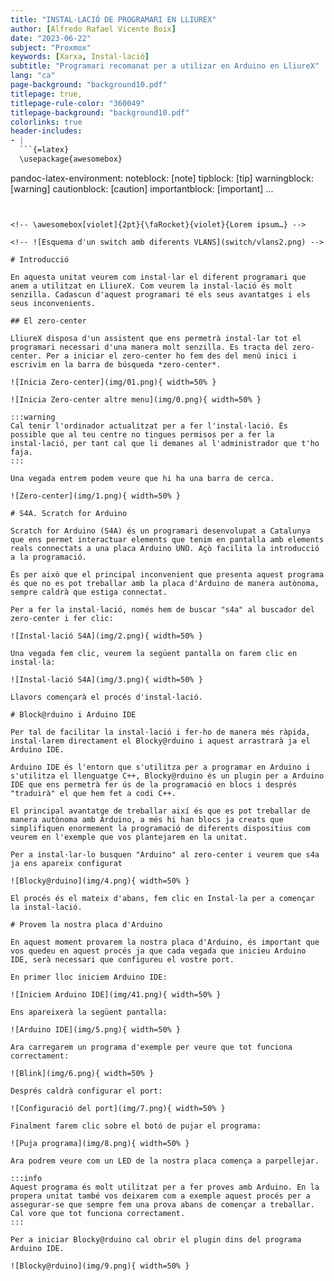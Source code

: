 ```yaml
---
title: "INSTAL·LACIÓ DE PROGRAMARI EN LLIUREX"
author: [Alfredo Rafael Vicente Boix]
date: "2023-06-22"
subject: "Proxmox"
keywords: [Xarxa, Instal·lació]
subtitle: "Programari recomanat per a utilizar en Arduino en LliureX"
lang: "ca"
page-background: "background10.pdf"
titlepage: true,
titlepage-rule-color: "360049"
titlepage-background: "background10.pdf"
colorlinks: true
header-includes:
- |
  ```{=latex}
  \usepackage{awesomebox}
  ```
pandoc-latex-environment:
  noteblock: [note]
  tipblock: [tip]
  warningblock: [warning]
  cautionblock: [caution]
  importantblock: [important]
...
```


<!-- \awesomebox[violet]{2pt}{\faRocket}{violet}{Lorem ipsum…} -->

<!-- ![Esquema d'un switch amb diferents VLANS](switch/vlans2.png) -->

# Introducció

En aquesta unitat veurem com instal·lar el diferent programari que anem a utilitzat en LliureX. Com veurem la instal·lació és molt senzilla. Cadascun d'aquest programari té els seus avantatges i els seus inconvenients.

## El zero-center

LliureX disposa d'un assistent que ens permetrà instal·lar tot el programari necessari d'una manera molt senzilla. Es tracta del zero-center. Per a iniciar el zero-center ho fem des del menú inici i escrivim en la barra de búsqueda *zero-center*.

![Inicia Zero-center](img/01.png){ width=50% }

![Inicia Zero-center altre menu](img/0.png){ width=50% }

:::warning
Cal tenir l'ordinador actualitzat per a fer l'instal·lació. És possible que al teu centre no tingues permisos per a fer la instal·lació, per tant cal que li demanes al l'administrador que t'ho faja.
:::

Una vegada entrem podem veure que hi ha una barra de cerca.

![Zero-center](img/1.png){ width=50% }

# S4A. Scratch for Arduino

Scratch for Arduino (S4A) és un programari desenvolupat a Catalunya que ens permet interactuar elements que tenim en pantalla amb elements reals connectats a una placa Arduino UNO. Açò facilita la introducció a la programació.

És per això que el principal inconvenient que presenta aquest programa és que no es pot treballar amb la placa d'Arduino de manera autònoma, sempre caldrà que estiga connectat.

Per a fer la instal·lació, només hem de buscar "s4a" al buscador del zero-center i fer clic:

![Instal·lació S4A](img/2.png){ width=50% }

Una vegada fem clic, veurem la següent pantalla on farem clic en instal·la:

![Instal·lació S4A](img/3.png){ width=50% }

Llavors començarà el procés d'instal·lació.

# Block@rduino i Arduino IDE

Per tal de facilitar la instal·lació i fer-ho de manera més ràpida, instal·larem directament el Blocky@rduino i aquest arrastrarà ja el Arduino IDE.

Arduino IDE és l'entorn que s'utilitza per a programar en Arduino i s'utilitza el llenguatge C++, Blocky@rduino és un plugin per a Arduino IDE que ens permetrà fer ús de la programació en blocs i després "traduirà" el que hem fet a codi C++.

El principal avantatge de treballar així és que es pot treballar de manera autònoma amb Arduino, a més hi han blocs ja creats que simplifiquen enormement la programació de diferents dispositius com veurem en l'exemple que vos plantejarem en la unitat.

Per a instal·lar-lo busquen "Arduino" al zero-center i veurem que s4a ja ens apareix configurat 

![Blocky@rduino](img/4.png){ width=50% }

El procés és el mateix d'abans, fem clic en Instal·la per a començar la instal·lació.

# Provem la nostra placa d'Arduino

En aquest moment provarem la nostra placa d'Arduino, és important que vos quedeu en aquest procés ja que cada vegada que inicieu Arduino IDE, serà necessari que configureu el vostre port.

En primer lloc iniciem Arduino IDE:

![Iniciem Arduino IDE](img/41.png){ width=50% }

Ens apareixerà la següent pantalla:

![Arduino IDE](img/5.png){ width=50% }

Ara carregarem un programa d'exemple per veure que tot funciona correctament:

![Blink](img/6.png){ width=50% }

Després caldrà configurar el port:

![Configuració del port](img/7.png){ width=50% }

Finalment farem clic sobre el botó de pujar el programa:

![Puja programa](img/8.png){ width=50% }

Ara podrem veure com un LED de la nostra placa comença a parpellejar.

:::info
Aquest programa és molt utilitzat per a fer proves amb Arduino. En la propera unitat també vos deixarem com a exemple aquest procés per a assegurar-se que sempre fem una prova abans de començar a treballar. Cal vore que tot funciona correctament.
:::

Per a iniciar Blocky@rduino cal obrir el plugin dins del programa Arduino IDE.

![Blocky@rduino](img/9.png){ width=50% }
